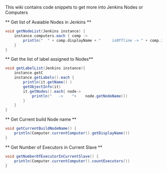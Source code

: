 This wiki contains code snippets to get more into Jenkins Nodes or Computers 

** Get list of Avaiable Nodes in Jenkins **

```groovy
void getNodeList(Jenkins instance) {
    instance.computers.each { comp ->
        println("  " + comp.displayName + "     isOffline -> " + comp.isOffline())
    }
}
```

** Get the list of label assigned to Nodes**
```groovy
void getLabelList(Jenkins instance){
    instance.getC
    instance.getLabels().each {
        println(it.getName() )
        getObjectInfo(it)
        it.getNodes().each{ node->
            println("   ->    "+    node.getNodeName())
        }
    }
}
```

** Get Current build Node name **
```groovy
void getCurrentBuildNodeName() {
    println(Computer.currentComputer().getDisplayName())
}
```

** Get Number of Executors in Current Slave **
```groovy
void getNumberOfExecutorInCurrentSlave() {
    println(Computer.currentComputer().countExecutors())
}
```